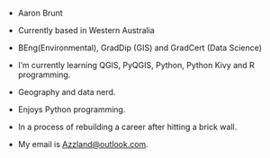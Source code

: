 - Aaron Brunt
- Currently based in Western Australia
- BEng(Environmental), GradDip (GIS) and GradCert (Data Science)
- I’m currently learning QGIS, PyQGIS, Python, Python Kivy and R programming. 
- Geography and data nerd.
- Enjoys Python programming.
- In a process of rebuilding a career after hitting a brick wall.

- My email is Azzland@outlook.com. 

<!---
Azzland/Azzland is a ✨ special ✨ repository because its `README.md` (this file) appears on your GitHub profile.
You can click the Preview link to take a look at your changes.
--->
